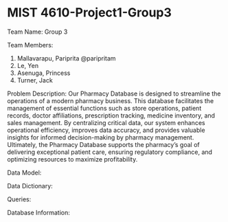 # MIST 4610-Project1-Group3
Team Name:
Group 3

Team Members:
1. Mallavarapu, Pariprita @paripritam
2. Le, Yen 
3. Asenuga, Princess
4. Turner, Jack

Problem Description:
Our Pharmacy Database is designed to streamline the operations of a modern pharmacy business. This database facilitates the management of essential functions such as store operations, patient records, doctor affiliations, prescription tracking, medicine inventory, and sales management. By centralizing critical data, our system enhances operational efficiency, improves data accuracy, and provides valuable insights for informed decision-making by pharmacy management. Ultimately, the Pharmacy Database supports the pharmacy’s goal of delivering exceptional patient care, ensuring regulatory compliance, and optimizing resources to maximize profitability.

Data Model:

Data Dictionary:

Queries:

Database Information:
